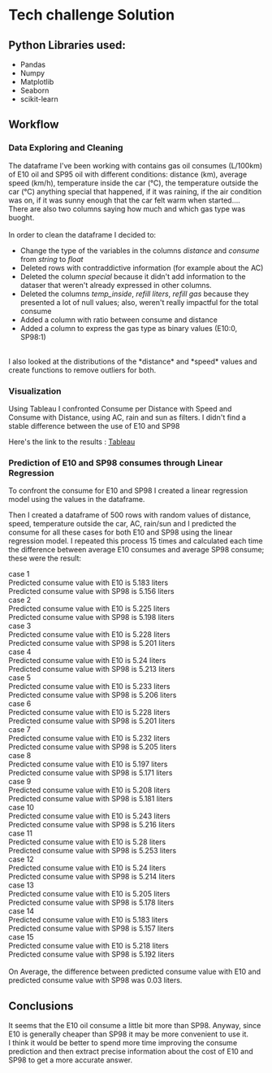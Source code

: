 # Tech challenge Solution

## Python Libraries used:
- Pandas
- Numpy
- Matplotlib
- Seaborn
- scikit-learn


## Workflow

### Data Exploring and Cleaning
The dataframe I've been working with contains gas oil consumes (L/100km) of E10 oil and SP95 oil with different conditions: distance (km), average speed (km/h), temperature inside the car (°C), the temperature outside the car (°C) anything special that happened, if it was raining, if the air condition was on, if it was sunny enough that the car felt warm when started…. 
<br>There are also two columns saying how much and which gas type was buoght. <br> 
<br>
In order to clean the dataframe I decided to:
- Change the type of the variables in the columns *distance* and *consume* from *string* to *float*
- Deleted rows with contraddictive information (for example about the AC)
- Deleted the column *special* because it didn't add information to the dataser that weren't already expressed in other columns.
- Deleted the columns *temp_inside*, *refill liters*, *refill gas* because they presented a lot of null values; also, weren't really impactful for the total consume
- Added a column with ratio between consume and distance
- Added a column to express the gas type as binary values (E10:0, SP98:1)

<br>
I also looked at the distributions of the *distance* and *speed* values and create functions to remove outliers for both.

### Visualization

Using Tableau I confronted Consume per Distance with Speed and Consume with Distance, using AC, rain and sun as filters. I didn't find a stable difference between the use of E10 and SP98

Here's the link to the results : [Tableau](https://public.tableau.com/app/profile/lucia.aguzzoni/viz/Tech_Challenge_17031784370450/Story2?publish=yes)


### Prediction of E10 and SP98 consumes through Linear Regression

To confront the consume for E10 and SP98 I created a linear regression model using the values in the dataframe. <br>

Then I created a dataframe of 500 rows with random values of distance, speed, temperature outside the car, AC, rain/sun and I predicted the consume for all these cases for both E10 and SP98 using the linear regression model. I repeated this process 15 times and calculated each time the difference between average E10 consumes and average SP98 consume; these were the result:

case 1 <br>
Predicted consume value with E10 is 5.183 liters <br>
Predicted consume value with SP98 is 5.156 liters <br>
case 2 <br>
Predicted consume value with E10 is 5.225 liters <br>
Predicted consume value with SP98 is 5.198 liters <br>
case 3 <br>
Predicted consume value with E10 is 5.228 liters <br>
Predicted consume value with SP98 is 5.201 liters <br>
case 4 <br>
Predicted consume value with E10 is 5.24 liters <br>
Predicted consume value with SP98 is 5.213 liters <br>
case 5 <br>
Predicted consume value with E10 is 5.233 liters <br>
Predicted consume value with SP98 is 5.206 liters <br>
case 6 <br>
Predicted consume value with E10 is 5.228 liters <br>
Predicted consume value with SP98 is 5.201 liters <br>
case 7 <br>
Predicted consume value with E10 is 5.232 liters <br>
Predicted consume value with SP98 is 5.205 liters <br>
case 8 <br>
Predicted consume value with E10 is 5.197 liters <br>
Predicted consume value with SP98 is 5.171 liters <br>
case 9 <br>
Predicted consume value with E10 is 5.208 liters <br>
Predicted consume value with SP98 is 5.181 liters <br>
case 10 <br>
Predicted consume value with E10 is 5.243 liters <br>
Predicted consume value with SP98 is 5.216 liters <br>
case 11 <br>
Predicted consume value with E10 is 5.28 liters <br>
Predicted consume value with SP98 is 5.253 liters <br>
case 12 <br>
Predicted consume value with E10 is 5.24 liters <br>
Predicted consume value with SP98 is 5.214 liters <br>
case 13 <br>
Predicted consume value with E10 is 5.205 liters <br>
Predicted consume value with SP98 is 5.178 liters <br>
case 14 <br>
Predicted consume value with E10 is 5.183 liters <br>
Predicted consume value with SP98 is 5.157 liters <br>
case 15 <br>
Predicted consume value with E10 is 5.218 liters <br>
Predicted consume value with SP98 is 5.192 liters <br> <br>
On Average, the difference between predicted consume value with E10 and predicted consume value with SP98 was 0.03 liters.

## Conclusions
It seems that the E10 oil consume a little bit more than SP98. Anyway, since E10 is generally cheaper than SP98 it may be more convenient to use it. <br>
I think it would be better to spend more time improving the consume prediction and then extract precise information about the cost of E10 and SP98 to get a more accurate answer.




